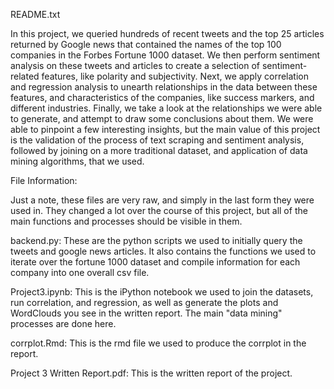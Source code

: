 README.txt

In this project, we queried hundreds of recent tweets and the top 25 articles returned by Google news that contained the names of the top 100 companies in the Forbes Fortune 1000 dataset. We then perform sentiment analysis on these tweets and articles to create a selection of sentiment-related features, like polarity and subjectivity. Next, we apply correlation and regression analysis to unearth relationships in the data between these features, and characteristics of the companies, like success markers, and different industries. Finally, we take a look at the relationships we were able to generate, and attempt to draw some conclusions about them. We were able to pinpoint a few interesting insights, but the main value of this project is the validation of the process of text scraping and sentiment analysis, followed by joining on a more traditional dataset, and application of data mining algorithms, that we used.

File Information:

Just a note, these files are very raw, and simply in the last form they were used in. They changed a lot over the course of this project, but all of the main functions and processes should be visible in them.

backend.py: These are the python scripts we used to initially query the tweets and google news articles. It also contains the functions we used to iterate over the fortune 1000 dataset and compile information for each company into one overall csv file.

Project3.ipynb: This is the iPython notebook we used to join the datasets, run correlation, and regression, as well as generate the plots and WordClouds you see in the written report. The main "data mining" processes are done here.

corrplot.Rmd: This is the rmd file we used to produce the corrplot in the report.

Project 3 Written Report.pdf: This is the written report of the project.